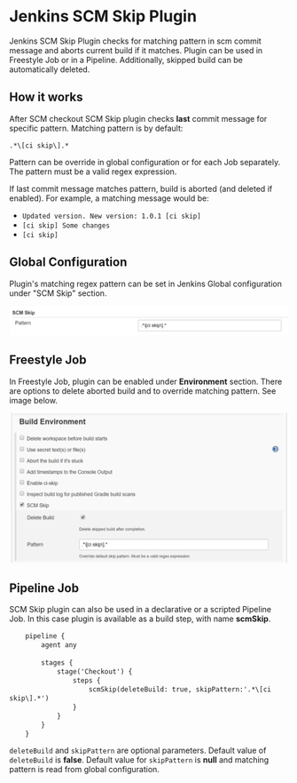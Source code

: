 # Jenkins SCM Skip Plugin

Jenkins SCM Skip Plugin checks for matching pattern in scm commit message and aborts current build if it matches.
Plugin can be used in Freestyle Job or in a Pipeline. Additionally, skipped build can be automatically deleted.

## How it works

After SCM checkout SCM Skip plugin checks **last** commit message for specific pattern.
Matching pattern is by default: 

```
.*\[ci skip\].*
```

Pattern can be override in global configuration or for each Job separately.
The pattern must be a valid regex expression.  

If last commit message matches pattern, build is aborted (and deleted if enabled).
For example, a matching message would be: 
- `Updated version. New version: 1.0.1 [ci skip]`
- `[ci skip] Some changes`
- `[ci skip]`

## Global Configuration

Plugin's matching regex pattern can be set in Jenkins Global configuration under "SCM Skip" section.

![Jenkins Global Configuration](docs/doc_global_configuration.png)

## Freestyle Job

In Freestyle Job, plugin can be enabled under **Environment** section. 
There are options to delete aborted build and to override matching pattern. See image below.

![Job Configuration](docs/doc_job_configuration.png)

## Pipeline Job

SCM Skip plugin can also be used in a declarative or a scripted Pipeline Job. 
In this case plugin is available as a build step, with name **scmSkip**.

```Jenkinsfile
    pipeline {
        agent any
        
        stages {
            stage('Checkout') {
                steps {
                    scmSkip(deleteBuild: true, skipPattern:'.*\[ci skip\].*')
                }
            }
        }
    }
```

`deleteBuild` and `skipPattern` are optional parameters. Default value of `deleteBuild` is **false**. 
Default value for `skipPattern` is **null** and matching pattern is read from global configuration.
